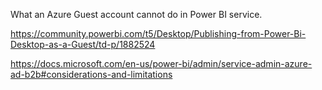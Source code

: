 What an Azure Guest account cannot do in Power BI service.

https://community.powerbi.com/t5/Desktop/Publishing-from-Power-Bi-Desktop-as-a-Guest/td-p/1882524

https://docs.microsoft.com/en-us/power-bi/admin/service-admin-azure-ad-b2b#considerations-and-limitations